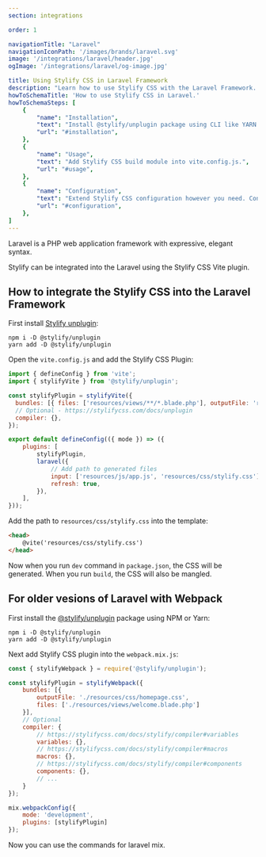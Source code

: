 ```yaml
---
section: integrations

order: 1

navigationTitle: "Laravel"
navigationIconPath: '/images/brands/laravel.svg'
image: '/integrations/laravel/header.jpg'
ogImage: '/integrations/laravel/og-image.jpg'

title: Using Stylify CSS in Laravel Framework
description: "Learn how to use Stylify CSS with the Laravel Framework. Code your Laravel website faster with Stylify CSS."
howToSchemaTitle: 'How to use Stylify CSS in Laravel.'
howToSchemaSteps: [
	{
		"name": "Installation",
		"text": "Install @stylify/unplugin package using CLI like YARN or NPM.",
		"url": "#installation",
	},
	{
		"name": "Usage",
		"text": "Add Stylify CSS build module into vite.config.js.",
		"url": "#usage",
	},
	{
		"name": "Configuration",
		"text": "Extend Stylify CSS configuration however you need. Configure variables, components, custom selectors and a lot more.",
		"url": "#configuration",
	},
]
---
```


Laravel is a PHP web application framework with expressive, elegant syntax.

Stylify can be integrated into the Laravel using the Stylify CSS Vite plugin.

<note><template>
Integration example for the Laravel framework can be found in <a href="https://github.com/stylify/integrations-examples/tree/master/laravel" target="_blank" rel="noopener">integrations examples repository</a>.
</template></note>

## How to integrate the Stylify CSS into the Laravel Framework

First install [Stylify unplugin](/docs/unplugin):
```
npm i -D @stylify/unplugin
yarn add -D @stylify/unplugin
```

Open the `vite.config.js` and add the Stylify CSS Plugin:
```js
import { defineConfig } from 'vite';
import { stylifyVite } from '@stylify/unplugin';

const stylifyPlugin = stylifyVite({
  bundles: [{ files: ['resources/views/**/*.blade.php'], outputFile: 'resources/css/stylify.css' }],
  // Optional - https://stylifycss.com/docs/unplugin
  compiler: {},
});

export default defineConfig(({ mode }) => ({
	plugins: [
		stylifyPlugin,
		laravel({
			// Add path to generated files
            input: ['resources/js/app.js', 'resources/css/stylify.css'],
            refresh: true,
        }),
	],
}));
```

Add the path to `resources/css/stylify.css` into the template:

```html
<head>
	@vite('resources/css/stylify.css')
</head>
```

Now when you run `dev` command in `package.json`, the CSS will be generated. When you run `build`, the CSS will also be mangled.

## For older vesions of Laravel with Webpack

First install the [@stylify/unplugin](/docs/unplugin) package using NPM or Yarn:

```
npm i -D @stylify/unplugin
yarn add -D @stylify/unplugin
```

Next add Stylify CSS plugin into the `webpack.mix.js`:

```js
const { stylifyWebpack } = require('@stylify/unplugin');

const stylifyPlugin = stylifyWebpack({
	bundles: [{
		outputFile: './resources/css/homepage.css',
		files: ['./resources/views/welcome.blade.php']
	}],
	// Optional
	compiler: {
		// https://stylifycss.com/docs/stylify/compiler#variables
		variables: {},
		// https://stylifycss.com/docs/stylify/compiler#macros
		macros: {},
		// https://stylifycss.com/docs/stylify/compiler#components
		components: {},
		// ...
	}
});

mix.webpackConfig({
	mode: 'development',
	plugins: [stylifyPlugin]
});
```

Now you can use the commands for laravel mix.

<where-to-next />
